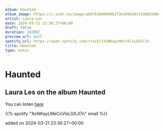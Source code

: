 ```yaml
---
album: Haunted
album_image: https://i.scdn.co/image/ab67616d0000b273e189a58c143802bd6c85ed94
artist: Laura Les
date: 2024-03-21 23:36:27+00:00
draft: false
duration: 102007
preview_url: null
spotify_url: https://open.spotify.com/track/1toNKayLMeCcVlsLGXJl7n
title: Haunted
type: music
---
```



# Haunted

## Laura Les on the album Haunted

You can listen [here](https://open.spotify.com/track/1toNKayLMeCcVlsLGXJl7n)

{{% spotify "1toNKayLMeCcVlsLGXJl7n" small %}}

added on 2024-03-21 23:36:27+00:00